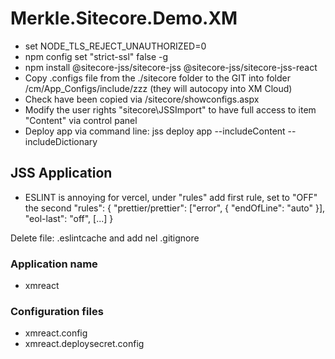 # Merkle.Sitecore.Demo.XM
- set NODE_TLS_REJECT_UNAUTHORIZED=0
- npm config set "strict-ssl" false -g
- npm install @sitecore-jss/sitecore-jss @sitecore-jss/sitecore-jss-react
- Copy .configs file from the ./sitecore folder to the GIT into folder /cm/App_Configs/include/zzz (they will autocopy into XM Cloud)
- Check have been copied via <domain>/sitecore/showconfigs.aspx
- Modify the user rights "sitecore\JSSImport" to have full access to item "Content" via control panel
- Deploy app via command line: jss deploy app --includeContent --includeDictionary

##  JSS Application
- ESLINT is annoying for vercel, under "rules" add first rule, set to "OFF" the second
"rules": {
    "prettier/prettier": ["error", { "endOfLine": "auto" }],
	"eol-last": "off",
    [...]
}

Delete file: .eslintcache and add nel .gitignore

### Application name
- xmreact

### Configuration files
- xmreact.config
- xmreact.deploysecret.config